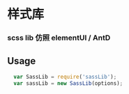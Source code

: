 # 样式库

### scss lib 仿照 elementUI / AntD

## Usage
```javascript
  var SassLib = require('sassLib');
  var sassLib = new SassLib(options);
```
